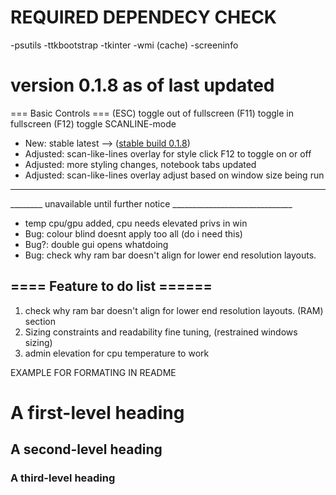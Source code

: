 # REQUIRED DEPENDECY CHECK
-psutils
-ttkbootstrap
-tkinter
-wmi (cache)
-screeninfo

# version 0.1.8 as of last updated
=== Basic Controls ===
(ESC) toggle out of fullscreen 
(F11) toggle in fullscreen 
(F12) toggle SCANLINE-mode
- New: stable latest --> ([stable build 0.1.8](https://github.com/alolasnackbar/PyMon_CRT/releases))
- Adjusted: scan-like-lines overlay for style click F12 to toggle on or off
- Adjusted: more styling changes, notebook tabs updated
- Adjusted: scan-like-lines overlay adjust based on window size being run
_________________________________________________________________________
________  unavailable until further notice ______________________________
- temp cpu/gpu added, cpu needs elevated privs in win
- Bug: colour blind doesnt apply too all (do i need this)
- Bug?: double gui opens whatdoing
- Bug: check why ram bar doesn't align for lower end resolution layouts. 

## ==== Feature to do list ======
1. check why ram bar doesn't align for lower end resolution layouts. (RAM) section
2. Sizing constraints and readability fine tuning, (restrained windows sizing)
3. admin elevation for cpu temperature to work

EXAMPLE FOR FORMATING IN README
# A first-level heading
## A second-level heading
### A third-level heading

